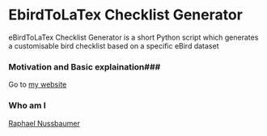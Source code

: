 # EbirdToLaTex Checklist Generator #

eBirdToLaTex Checklist Generator is a short Python script which generates a customisable bird checklist based on a specific eBird dataset

### Motivation  and Basic explaination###

Go to [my website](http://zoziologie.raphaelnussbaumer.com/ebirdtolatex/)

### Who am I ###
[Raphael Nussbaumer](rafnuss@gmail.com)
